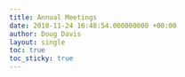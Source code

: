 ```yaml
---
title: Annual Meetings
date: 2018-11-24 16:48:54.000000000 +00:00
author: Doug Davis
layout: single
toc: true
toc_sticky: true
---
```


